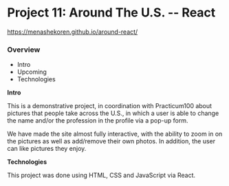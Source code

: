 # Project 11: Around The U.S. -- React

https://menashekoren.github.io/around-react/

### Overview

- Intro
- Upcoming
- Technologies

**Intro**

This is a demonstrative project, in coordination with Practicum100 about pictures that people take across the U.S., in
which a user is able to change the name and/or the profession in the profile via a pop-up form.

We have made the site almost fully interactive, with the ability to zoom in on the pictures as well as add/remove their
own photos. In addition, the user can like pictures they enjoy.

**Technologies**

This project was done using HTML, CSS and JavaScript via React.
